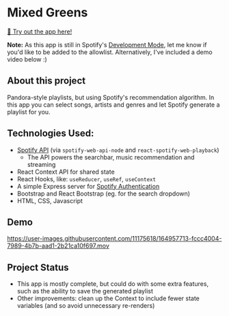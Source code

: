 # Mixed Greens

[🔗 Try out the app here!](https://rszeredi.github.io/mixed-greens)  

**Note:** As this app is still in Spotify's [Development Mode](https://developer.spotify.com/documentation/web-api/guides/development-extended-quota-modes/), let me know if you'd like to be added to the allowlist. Alternatively, I've included a demo video below :)

## About this project
Pandora-style playlists, but using Spotify's recommendation algorithm. In this app you can select songs, artists and genres and let Spotify generate a playlist for you.

## Technologies Used:
- [Spotify API](https://developer.spotify.com/documentation/web-api/reference/#/) (via `spotify-web-api-node` and `react-spotify-web-playback`)
  - The API powers the searchbar, music recommendation and streaming
- React Context API for shared state
- React Hooks, like: `useReducer`, `useRef`, `useContext`
- A simple Express server for [Spotify Authentication](https://developer.spotify.com/documentation/general/guides/authorization/code-flow/)
- Bootstrap and React Bootstrap (eg. for the search dropdown)
- HTML, CSS, Javascript

## Demo
https://user-images.githubusercontent.com/11175618/164957713-fccc4004-7989-4b7b-aad1-2b21ca10f697.mov

## Project Status
- This app is mostly complete, but could do with some extra features, such as the ability to save the generated playlist
- Other improvements: clean up the Context to include fewer state variables (and so avoid unnecessary re-renders)
